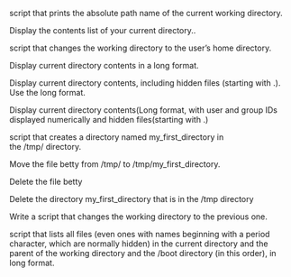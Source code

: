 script that prints the absolute path name of the current working directory.

Display the contents list of your current directory..

script that changes the working directory to the user’s home directory.

Display current directory contents in a long format.

Display current directory contents, including hidden files (starting with .). Use the long format.

Display current directory contents(Long format, with user and group IDs displayed numerically and hidden files(starting with .)
 
script that creates a directory named my_first_directory in the /tmp/ directory.

Move the file betty from /tmp/ to /tmp/my_first_directory.

Delete the file betty

Delete the directory my_first_directory that is in the /tmp directory

Write a script that changes the working directory to the previous one.

script that lists all files (even ones with names beginning with a period character, which are normally hidden) in the current directory and the parent of the working directory and the /boot directory (in this order), in long format.
